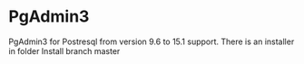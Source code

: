 # PgAdmin3
PgAdmin3 for Postresql from version 9.6 to 15.1 support.
There is an installer in folder Install branch master
